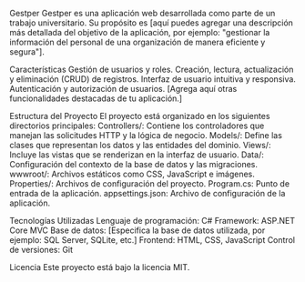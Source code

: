Gestper
Gestper es una aplicación web desarrollada como parte de un trabajo universitario. Su propósito es [aquí puedes agregar una descripción más detallada del objetivo de la aplicación, por ejemplo: "gestionar la información del personal de una organización de manera eficiente y segura"].

Características
Gestión de usuarios y roles.
Creación, lectura, actualización y eliminación (CRUD) de registros.
Interfaz de usuario intuitiva y responsiva.
Autenticación y autorización de usuarios.
[Agrega aquí otras funcionalidades destacadas de tu aplicación.]

Estructura del Proyecto
El proyecto está organizado en los siguientes directorios principales:
Controllers/: Contiene los controladores que manejan las solicitudes HTTP y la lógica de negocio.
Models/: Define las clases que representan los datos y las entidades del dominio.
Views/: Incluye las vistas que se renderizan en la interfaz de usuario.
Data/: Configuración del contexto de la base de datos y las migraciones.
wwwroot/: Archivos estáticos como CSS, JavaScript e imágenes.
Properties/: Archivos de configuración del proyecto.
Program.cs: Punto de entrada de la aplicación.
appsettings.json: Archivo de configuración de la aplicación.

Tecnologías Utilizadas
Lenguaje de programación: C#
Framework: ASP.NET Core MVC
Base de datos: [Especifica la base de datos utilizada, por ejemplo: SQL Server, SQLite, etc.]
Frontend: HTML, CSS, JavaScript
Control de versiones: Git

Licencia
Este proyecto está bajo la licencia MIT.
